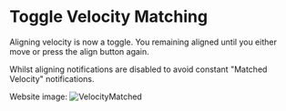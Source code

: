 # Toggle Velocity Matching

Aligning velocity is now a toggle.
You remaining aligned until you either move or press the align button again.

Whilst aligning notifications are disabled to avoid constant "Matched Velocity" notifications.

Website image:
![VelocityMatched](https://user-images.githubusercontent.com/59376295/167295660-496dd703-2c7d-4c96-8415-8acbbf9daaf0.png)

